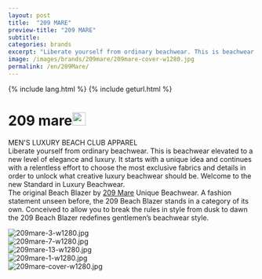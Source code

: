 ```yaml
---
layout: post
title:  "209 MARE"
preview-title: "209 MARE"
subtitle:
categories: brands
excerpt: "Liberate yourself from ordinary beachwear. This is beachwear elevated to a new level of elegance and luxury" 
image: /images/brands/209mare/209mare-cover-w1280.jpg
permalink: /en/209Mare/
---
```

{% include lang.html %}
{% include geturl.html %}
<div class="dark-grey-bg">
    <div class="container">
        <div class="row">
            <div class="col section ft-white ft-300">
                <h1 class="white-color">209 mare<img class="space" src="{{ '/assets/images/aquarius.png' | prepend: SourceUrl }}" width="27"></h1>
                <p>MEN'S LUXURY BEACH CLUB APPAREL<br>
                Liberate yourself from ordinary beachwear. This is beachwear elevated to a new level of elegance and luxury. It starts with a unique idea and continues with a relentless effort to choose the most exclusive fabrics and details in order to unlock what creative luxury beachwear should be. Welcome to the new Standard in Luxury Beachwear.<br>
                The original Beach Blazer by <a class="red ft-400" href="https://instagram.com/209mare?utm_source=ig_profile_share&igshid=1r2se4chodvoy/" target="_blank">209 Mare</a> Unique Beachwear. A fashion statement unseen before, the 209 Beach Blazer stands in a category of its own. Conceived to allow you to break the rules in style from dusk to dawn the 209 Beach Blazer redefines gentlemen’s beachwear style.</p>  
            </div>
        </div>
    </div>
    <div class="post-gallery">
        <div class="container">
            <div class="row">
                <div class="col-md-6">
                    <img src="{{ '/images/brands/209mare/209mare-3-w1280.jpg' | prepend: SourceUrl }}" alt="209mare-3-w1280.jpg">
                </div>
                <div class="col-md-6">
                    <img src="{{ '/images/brands/209mare/209mare-7-w1280.jpg' | prepend: SourceUrl }}" alt="209mare-7-w1280.jpg">
                </div>
            </div>
            <div class="row">
                <div class="col">
                    <img src="{{ '/images/brands/209mare/209mare-13-w1280.jpg' | prepend: SourceUrl }}" alt="209mare-13-w1280.jpg">
                </div>
            </div>
            <div class="row">
                <div class="col-md-6">
                    <img src="{{ '/images/brands/209mare/209mare-1-w1280.jpg' | prepend: SourceUrl }}" alt="209mare-1-w1280.jpg">
                </div>
                <div class="col-md-6">
                    <img src="{{ '/images/brands/209mare/209mare-cover-w1280.jpg' | prepend: SourceUrl }}" alt="209mare-cover-w1280.jpg">
                </div>
            </div>
        </div>
    </div>
</div>